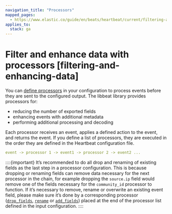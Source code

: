 ```yaml
---
navigation_title: "Processors"
mapped_pages:
  - https://www.elastic.co/guide/en/beats/heartbeat/current/filtering-and-enhancing-data.html
applies_to:
  stack: ga
---
```


# Filter and enhance data with processors [filtering-and-enhancing-data]


You can [define processors](/reference/heartbeat/defining-processors.md) in your configuration to process events before they are sent to the configured output. The libbeat library provides processors for:

* reducing the number of exported fields
* enhancing events with additional metadata
* performing additional processing and decoding

Each processor receives an event, applies a defined action to the event, and returns the event. If you define a list of processors, they are executed in the order they are defined in the Heartbeat configuration file.

```yaml
event -> processor 1 -> event1 -> processor 2 -> event2 ...
```

::::{important}
It’s recommended to do all drop and renaming of existing fields as the last step in a processor configuration. This is because dropping or renaming fields can remove data necessary for the next processor in the chain, for example dropping the `source.ip` field would remove one of the fields necessary for the `community_id` processor to function. If it’s necessary to remove, rename or overwrite an existing event field, please make sure it’s done by a corresponding processor ([`drop_fields`](/reference/heartbeat/drop-fields.md), [`rename`](/reference/heartbeat/rename-fields.md) or [`add_fields`](/reference/heartbeat/add-fields.md)) placed at the end of the processor list defined in the input configuration.
::::














































